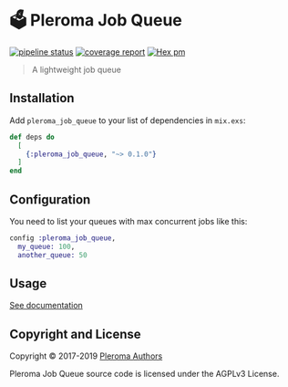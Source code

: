 # 🗳 Pleroma Job Queue

[![pipeline status](https://git.pleroma.social/pleroma/pleroma_job_queue/badges/master/pipeline.svg)](https://git.pleroma.social/pleroma/pleroma_job_queue/commits/master)
[![coverage report](https://git.pleroma.social/pleroma/pleroma_job_queue/badges/master/coverage.svg)](https://git.pleroma.social/pleroma/pleroma_job_queue/commits/master)
[![Hex pm](https://img.shields.io/hexpm/v/pleroma_job_queue.svg?style=flat)](https://hex.pm/packages/pleroma_job_queue)

> A lightweight job queue

## Installation

Add `pleroma_job_queue` to your list of dependencies in `mix.exs`:

```elixir
def deps do
  [
    {:pleroma_job_queue, "~> 0.1.0"}
  ]
end
```

## Configuration

You need to list your queues with max concurrent jobs like this:

```elixir
config :pleroma_job_queue,
  my_queue: 100,
  another_queue: 50
```

## Usage

[See documentation](http://hexdocs.pm/pleroma_job_queue)

## Copyright and License

Copyright © 2017-2019 [Pleroma Authors](https://pleroma.social/)

Pleroma Job Queue source code is licensed under the AGPLv3 License.

